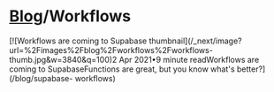 # [Blog](/blog)/Workflows

[![Workflows are coming to Supabase
thumbnail](/_next/image?url=%2Fimages%2Fblog%2Fworkflows%2Fworkflows-
thumb.jpg&w=3840&q=100)2 Apr 2021•9 minute readWorkflows are coming to
SupabaseFunctions are great, but you know what's better?](/blog/supabase-
workflows)


